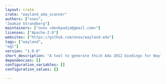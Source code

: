 ```yaml
---
layout: crate
crate: "wayland_ada_scanner"
authors: ["onox",
"Joakim Strandberg"]
maintainers: ["onox <denkpadje@gmail.com>"]
licenses: ["Apache-2.0"]
websites: ["https://github.com/onox/wayland-ada"]
tags: ["wayland",
"egl"]
version: "1.0.0"
short_description: "A tool to generate thick Ada 2012 bindings for Wayland protocols"
dependencies: []
configuration_variables: []
configuration_values: []

---
```



